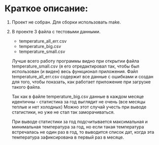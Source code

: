 # Краткое описание:

1) Проект не собран. Для сборки использовать make.
2) В проекте 3 файла с тестовыми данными. 
    - temperature_all_err.csv
    - temperature_big.csv
    - temperature_small.csv
	
	Лучше всего работу программы видно при открытии файла temperature_small.csv (я его отредактировал так, чтобы был использован (и виден) весь функционал приложения.
Файл temperature_all_err.csv содержит все данные с ошибками и создан для того, чтобы показать, как работает приложение при загрузке такого файла.

    Так как в файле temperature_big.csv данные в каждом месяце идентичны - статистика за год выглядит не очень (все месяцы теплые и нет холодных) Можно этот случай учесть при выводе статистики, но уже не стал так заморачиваться.

    При выводе статистики за год подсчитывается максимальная и минимальная температура за год, но если такая температура встречалась не один раз в год, то выводится список дат, когда эта температура зафиксирована в первый раз в месяце.
